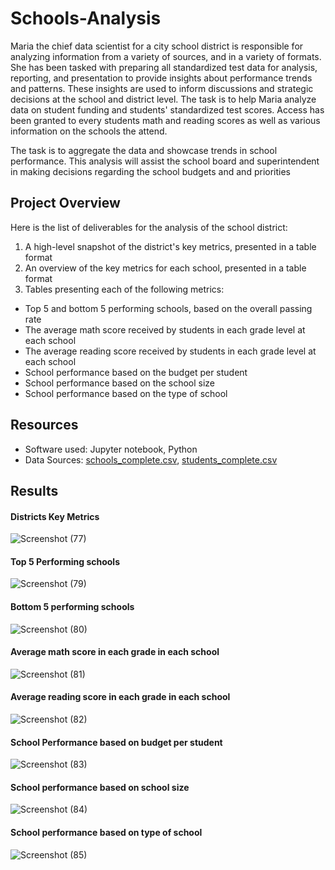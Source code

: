 # Schools-Analysis
Maria the chief data scientist for a city school district is responsible for analyzing information from a variety of sources, and in a variety of formats. 
She has been tasked with preparing all standardized test data for analysis, reporting, and presentation to provide insights about performance trends and patterns. 
These insights are used to inform discussions and strategic decisions at the school and district level. 
The task is to help Maria analyze data on student funding and students' standardized test scores. 
Access has been granted to every students math and reading scores as well as various information on the schools the attend.

The task is to aggregate the data and showcase trends in school performance. This analysis will assist the school board and superintendent in making decisions regarding the school budgets and and priorities

## Project Overview
Here is the list of deliverables for the analysis of the school district: 

1. A high-level snapshot of the district's key metrics, presented in a table format
2. An overview of the key metrics for each school, presented in a table format
3. Tables presenting each of the following metrics:
- Top 5 and bottom 5 performing schools, based on the overall passing rate
- The average math score received by students in each grade level at each school
- The average reading score received by students in each grade level at each school
- School performance based on the budget per student
- School performance based on the school size 
- School performance based on the type of school

## Resources
- Software used: Jupyter notebook, Python
- Data Sources: [schools_complete.csv](https://github.com/Wiclif/Schools-Analysis/blob/main/schools_complete.csv), [students_complete.csv](https://github.com/Wiclif/Schools-Analysis/blob/main/studentss_complete.csv)

## Results
#### Districts Key Metrics
![Screenshot (77)](https://user-images.githubusercontent.com/89896665/216723253-500904c9-5a9a-47d7-94c4-68e0b2d77774.png)

#### Top 5 Performing schools
![Screenshot (79)](https://user-images.githubusercontent.com/89896665/216723377-4db647fb-3c64-49ee-9baf-cb146e780c69.png)

#### Bottom 5 performing schools
![Screenshot (80)](https://user-images.githubusercontent.com/89896665/216723424-ff965272-3ce4-4d8f-86ef-efd701cbd813.png)

#### Average math score in each grade in each school
![Screenshot (81)](https://user-images.githubusercontent.com/89896665/216723508-fde712ed-4338-4825-863a-9c7655543e6d.png)

#### Average reading score in each grade in each school
![Screenshot (82)](https://user-images.githubusercontent.com/89896665/216723565-ab0062fe-df45-4d8c-adbb-9848c3ad7c53.png)

#### School Performance based on budget per student
![Screenshot (83)](https://user-images.githubusercontent.com/89896665/216723678-d4f5fe64-edf7-4a75-ac6e-d02124021e34.png)

#### School performance based on school size
![Screenshot (84)](https://user-images.githubusercontent.com/89896665/216723747-5eb1528c-da6b-4fd6-9d74-eb7ae0d34d43.png)

#### School performance based on type of school
![Screenshot (85)](https://user-images.githubusercontent.com/89896665/216723817-6b266a96-2ad5-42eb-b6f0-16189e6c2ff2.png)
